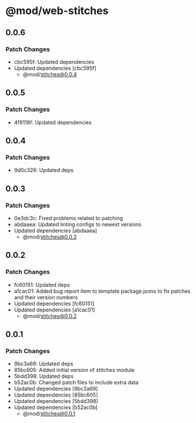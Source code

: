 # @mod/web-stitches

## 0.0.6

### Patch Changes

- cbc595f: Updated dependencies
- Updated dependencies [cbc595f]
  - @mod/stitches@0.0.4

## 0.0.5

### Patch Changes

- 4f9118f: Updated dependencies

## 0.0.4

### Patch Changes

- 9d0c326: Updated deps

## 0.0.3

### Patch Changes

- 0e3dc3c: Fixed problems related to patching
- abdaaea: Updated linting configs to newest versions
- Updated dependencies [abdaaea]
  - @mod/stitches@0.0.3

## 0.0.2

### Patch Changes

- fc60151: Updated deps
- a1cac01: Added bug report item to template package.jsons to fix patches and their version numbers
- Updated dependencies [fc60151]
- Updated dependencies [a1cac01]
  - @mod/stitches@0.0.2

## 0.0.1

### Patch Changes

- 9bc3a69: Updated deps
- 85bc605: Added initial version of stitches module
- 5bdd398: Updated deps
- b52ac0b: Changed patch files to include extra data
- Updated dependencies [9bc3a69]
- Updated dependencies [85bc605]
- Updated dependencies [5bdd398]
- Updated dependencies [b52ac0b]
  - @mod/stitches@0.0.1
